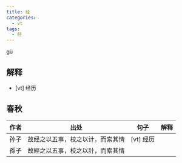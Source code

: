 ```yaml
---
title: 经
categories:
  - vt
tags:
  - 经
---
```


gù
<!-- more -->

## 解释
* [vt] 经历

## 春秋

作者|出处|句子|解释
---|---|---|---
孙子|故经之以五事，校之以计，而索其情|[vt] 经历
孫子|故經之以五事，校之以計，而索其情|
